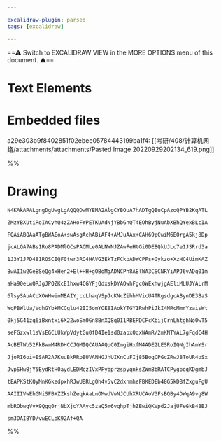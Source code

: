 ```yaml
---

excalidraw-plugin: parsed
tags: [excalidraw]

---
```

==⚠  Switch to EXCALIDRAW VIEW in the MORE OPTIONS menu of this document. ⚠==


# Text Elements

# Embedded files
a29e303b9f8402851f02ebee05784443199ba1f4: [[考研/408/计算机网络/attachments/attachments/Pasted Image 20220929202134_619.png]]

%%
# Drawing
```compressed-json
N4KAkARALgngDgUwgLgAQQQDwMYEMA2AlgCYBOuA7hADTgQBuCpAzoQPYB2KqATL

ZMzYBXUtiRoIACyhQ4zZAHoFWPETKUAdNjYBbGnQT4EOhByjNuAbXBhQYexBLcIA

FQAiABQAaATgBWAEoA+swAsgAchABiAF4+AMJuAAx+CAH69pCwiM6EOrgA5kj8Dp

jcALQA7ABs1Ro8PADMlQCsPACMLe0ALNWNJZAwFeHtGi0DEBQkUJLc7e1JSRrd3a

1J3Y1JPD481ROSCIQF0twr3RO4HAVG3EkTzFCkbADWCPFs+Gykzo+XzHC4UimKAZ

BwAI1w2GeBSeQg4xHen2+El+HH+gOBoMgADNCPh8ABlWA3CSCNRYiAPJ6vADq01m

aHa90eLwQRJgJPQZKcE1hxw4CGYFjQdxskDYAOwhFgc0WExhwjgAEliMLUJYALrM

6lsySAuACoXOWHwinMBAIYjccLhaqVSpJcKNcZihhMVicU4TRgsdgcABynDE3BaS

WqPBWlUa/VdhGYbkMCCglu42II5omYOE8IAokYTGY1RwhPiJkI4MRcMmrYzaisWt

0kj5G41zq6iBxntxi6X22woSm0Gn8BnXQ8q0I1RBEPDCFcKbijCrnLhtghNo0wT5

seFGzxwl1sVsEGCLUkWpVdytGu0fD4Ie1sd0zapxOqxWAmR/2mKNTYAL7gFqdC4H

AcBElWb52FkBwmM4RDHCCJQMIQCAUAAQpC0ImgiHxfM4ADE2LESRoIQNgIhAmYSr

JjoRI6oi+ESAR2A7KuuBkRRpBUVANHGJhUIKnCuFIj85BogCPGcZRwJ8ToUR4oSx

JvpSHw8jY5EydRtH0aydLEDMczIVxPFybprzspyqnksZWm8bRATCPygpqqKDgmbJ

tEAPKStKQyMnKGkedpxhRJwUBRLgOh4v5vC2dxnmheFBKEDEb48G5kDBfZxguFgU

AAIIIVwEhGNiSFBXZZkshZeqkAaLnOMwdVwNJCUhXRUCAoV3FsBQBy4DWqA9vg8W

mbRObwgVvX9Qgg0rjNbXjcYAAyc5zaQ5m6vqhpTjhZEwiQKVpd2JajUFeGkB4BBJ

sm3DAIBYD/vwECLoK92Af+QA
```
%%